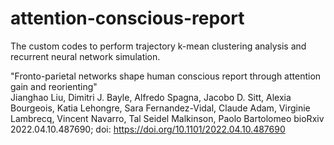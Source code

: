 # attention-conscious-report

The custom codes to perform trajectory k-mean clustering analysis and recurrent neural network simulation.

"Fronto-parietal networks shape human conscious report through attention gain and reorienting"  
Jianghao Liu, Dimitri J. Bayle, Alfredo Spagna, Jacobo D. Sitt, Alexia Bourgeois, Katia Lehongre, Sara Fernandez-Vidal, Claude Adam, Virginie Lambrecq, Vincent Navarro, Tal Seidel Malkinson, Paolo Bartolomeo
bioRxiv 2022.04.10.487690; doi: https://doi.org/10.1101/2022.04.10.487690
